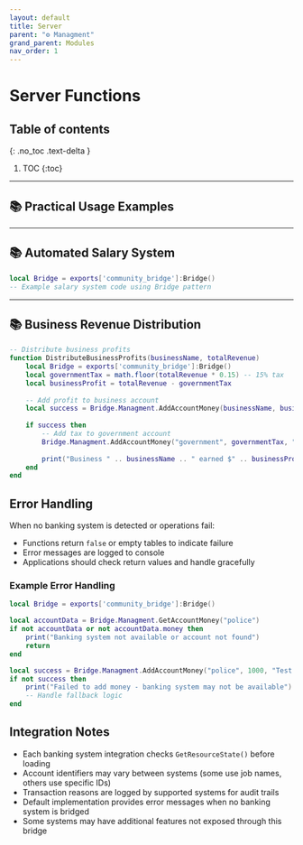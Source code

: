 ```yaml
---
layout: default
title: Server
parent: "⚙️ Managment"
grand_parent: Modules
nav_order: 1
---
```


# Server Functions

## Table of contents
{: .no_toc .text-delta }

1. TOC
{:toc}

---

## 📚 Practical Usage Examples

---

## 📚 Automated Salary System

```lua
local Bridge = exports['community_bridge']:Bridge()
-- Example salary system code using Bridge pattern
```

---

## 📚 Business Revenue Distribution

```lua
-- Distribute business profits
function DistributeBusinessProfits(businessName, totalRevenue)
    local Bridge = exports['community_bridge']:Bridge()
    local governmentTax = math.floor(totalRevenue * 0.15) -- 15% tax
    local businessProfit = totalRevenue - governmentTax
    
    -- Add profit to business account
    local success = Bridge.Managment.AddAccountMoney(businessName, businessProfit, "Daily revenue")
    
    if success then
        -- Add tax to government account
        Bridge.Managment.AddAccountMoney("government", governmentTax, "Business tax from " .. businessName)
        
        print("Business " .. businessName .. " earned $" .. businessProfit .. " (tax: $" .. governmentTax .. ")")
    end
end
```

## Error Handling

When no banking system is detected or operations fail:

- Functions return `false` or empty tables to indicate failure
- Error messages are logged to console
- Applications should check return values and handle gracefully

### Example Error Handling

```lua
local Bridge = exports['community_bridge']:Bridge()

local accountData = Bridge.Managment.GetAccountMoney("police")
if not accountData or not accountData.money then
    print("Banking system not available or account not found")
    return
end

local success = Bridge.Managment.AddAccountMoney("police", 1000, "Test transaction")
if not success then
    print("Failed to add money - banking system may not be available")
    -- Handle fallback logic
end
```

## Integration Notes

- Each banking system integration checks `GetResourceState()` before loading
- Account identifiers may vary between systems (some use job names, others use specific IDs)
- Transaction reasons are logged by supported systems for audit trails
- Default implementation provides error messages when no banking system is bridged
- Some systems may have additional features not exposed through this bridge
